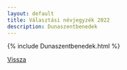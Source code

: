 ```yaml
---
layout: default
title: Választási névjegyzék 2022
description: Dunaszentbenedek
---
```


{% include Dunaszentbenedek.html %}

[Vissza](./)